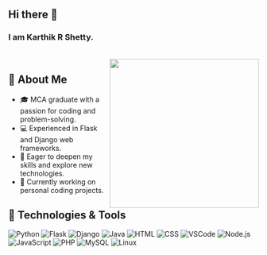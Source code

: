 <!-- ### Hi there 👋 -->

<!--
**karthikrshetty/karthikrshetty** is a ✨ _special_ ✨ repository because its `README.md` (this file) appears on your GitHub profile.

Here are some ideas to get you started:

- 🔭 I’m currently working on ...
- 🌱 I’m currently learning ...
- 👯 I’m looking to collaborate on ...
- 🤔 I’m looking for help with ...
- 💬 Ask me about ...
- 📫 How to reach me: ...
- 😄 Pronouns: ...
- ⚡ Fun fact: ...
-->
## Hi there 👋
<h3> I am Karthik R Shetty. </h3>
<br>
<img align="right" src="https://dl.openseauserdata.com/cache/originImage/files/527a9783c28c70962773a73db797ea4d.gif" height="300" width="300">

## 🚀 About Me
- 🎓 MCA graduate with a passion for coding and problem-solving.
- 💻 Experienced in Flask and Django web frameworks.
- 🌱 Eager to deepen my skills and explore new technologies.
- 🚧 Currently working on personal coding projects.


## 🔧 Technologies & Tools

![Python](https://img.shields.io/badge/-Python-3776AB?style=for-the-badge&logo=python&logoColor=white)
![Flask](https://img.shields.io/badge/-Flask-000000?style=for-the-badge&logo=flask&logoColor=white)
![Django](https://img.shields.io/badge/-Django-092E20?style=for-the-badge&logo=django&logoColor=white)
![Java](https://img.shields.io/badge/-Java-007396?style=for-the-badge&logo=java&logoColor=white)
![HTML](https://img.shields.io/badge/-HTML-E34F26?style=for-the-badge&logo=html5&logoColor=white)
![CSS](https://img.shields.io/badge/-CSS-1572B6?style=for-the-badge&logo=css3&logoColor=white)
![VSCode](https://img.shields.io/badge/-VSCode-007ACC?style=for-the-badge&logo=visual-studio-code&logoColor=white)
![Node.js](https://img.shields.io/badge/-Node.js-339933?style=for-the-badge&logo=node.js&logoColor=white)
![JavaScript](https://img.shields.io/badge/-JavaScript-F7DF1E?style=for-the-badge&logo=javascript&logoColor=black)
![PHP](https://img.shields.io/badge/-PHP-777BB4?style=for-the-badge&logo=php&logoColor=white)
![MySQL](https://img.shields.io/badge/-MySQL-4479A1?style=for-the-badge&logo=mysql&logoColor=white)
![Linux](https://img.shields.io/badge/-Linux-FCC624?style=for-the-badge&logo=linux&logoColor=black)



<!-- ## 📈 GitHub Stats

[![Your GitHub Stats](https://github-readme-stats.vercel.app/api?username=karthikrshetty&show_icons=true&count_private=true)](https://github.com/your-username) -->

<!-- ## 📫 How to Reach Me

- [Email](mailto:you@example.com)
- [Twitter](https://twitter.com/your-twitter)
- [LinkedIn](https://www.linkedin.com/in/your-linkedin)

## 🌐 My Website

[Your Portfolio or Blog](https://your-website.com)

Feel free to connect and explore my projects! 😊 -->
